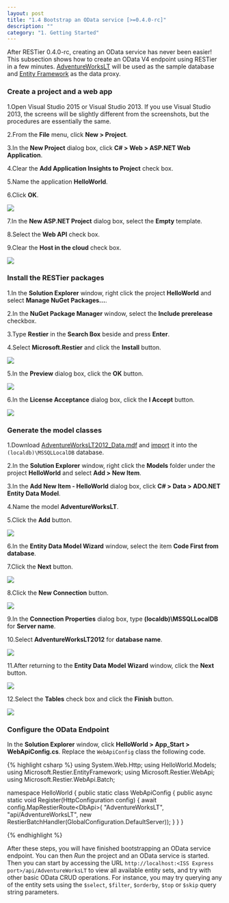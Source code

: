```yaml
---
layout: post
title: "1.4 Bootstrap an OData service [>=0.4.0-rc]"
description: ""
category: "1. Getting Started"
---
```


After RESTier 0.4.0-rc, creating an OData service has never been easier! This subsection shows how to create an OData V4 endpoint using RESTier in a few minutes. [AdventureWorksLT](http://msftdbprodsamples.codeplex.com/downloads/get/354847) will be used as the sample database and [Entity Framework](http://msdn.microsoft.com/en-us/data/ef.aspx) as the data proxy.

### Create a project and a web app
1.Open Visual Studio 2015 or Visual Studio 2013. If you use Visual Studio 2013, the screens will be slightly different from the screenshots, but the procedures are essentially the same.

2.From the **File** menu, click **New > Project**.

3.In the **New Project** dialog box, click **C# > Web > ASP.NET Web Application**.

4.Clear the **Add Application Insights to Project** check box.

5.Name the application **HelloWorld**.

6.Click **OK**.

![]({{site.baseurl}}/images/solution.PNG)

7.In the **New ASP.NET Project** dialog box, select the **Empty** template.

8.Select the **Web API** check box.

9.Clear the **Host in the cloud** check box.

![]({{site.baseurl}}/images/project.PNG)

### Install the RESTier packages

1.In the **Solution Explorer** window, right click the project **HelloWorld** and select **Manage NuGet Packages...**.

2.In the **NuGet Package Manager** window, select the **Include prerelease** checkbox.

3.Type **Restier** in the **Search Box** beside and press **Enter**.

4.Select **Microsoft.Restier** and click the **Install** button.

![]({{site.baseurl}}/images/nuget.PNG)

5.In the **Preview** dialog box, click the **OK** button.

![]({{site.baseurl}}/images/preview.PNG)

6.In the **License Acceptance** dialog box, click the **I Accept** button.

![]({{site.baseurl}}/images/license.PNG)

### Generate the model classes

1.Download [AdventureWorksLT2012_Data.mdf](http://msftdbprodsamples.codeplex.com/downloads/get/354847) and [import](https://msdn.microsoft.com/en-us/library/8b6y4c7s.aspx) it into the `(localdb)\MSSQLLocalDB` database.

2.In the **Solution Explorer** window, right click the **Models** folder under the project **HelloWorld** and select **Add > New Item**.

3.In the **Add New Item - HelloWorld** dialog box, click **C# > Data > ADO.NET Entity Data Model**.

4.Name the model **AdventureWorksLT**.

5.Click the **Add** button.

![]({{site.baseurl}}/images/model.PNG)

6.In the **Entity Data Model Wizard** window, select the item **Code First from database**.

7.Click the **Next** button.

![]({{site.baseurl}}/images/codefirst1.PNG)

8.Click the **New Connection** button.

![]({{site.baseurl}}/images/codefirst2.PNG)

9.In the **Connection Properties** dialog box, type **(localdb)\MSSQLLocalDB** for **Server name**.

10.Select **AdventureWorksLT2012** for **database name**.

![]({{site.baseurl}}/images/codefirst3.PNG)

11.After returning to the **Entity Data Model Wizard** window, click the **Next** button.

![]({{site.baseurl}}/images/codefirst4.PNG)

12.Select the **Tables** check box and click the **Finish** button.

![]({{site.baseurl}}/images/codefirst5.PNG)

### Configure the OData Endpoint
In the **Solution Explorer** window, click **HelloWorld > App_Start > WebApiConfig.cs**. Replace the `WebApiConfig` class the following code.

{% highlight csharp %}
using System.Web.Http;
using HelloWorld.Models;
using Microsoft.Restier.EntityFramework;
using Microsoft.Restier.WebApi;
using Microsoft.Restier.WebApi.Batch;

namespace HelloWorld
{
    public static class WebApiConfig
    {
        public async static void Register(HttpConfiguration config)
        {
            await config.MapRestierRoute<DbApi<AdventureWorksLT>>(
                "AdventureWorksLT",
                "api/AdventureWorksLT",
                new RestierBatchHandler(GlobalConfiguration.DefaultServer));
        }
    }
}

{% endhighlight %}

After these steps, you will have finished bootstrapping an OData service endpoint. You can then *Run* the project and an OData service is started. Then you can start by accessing the URL `http://localhost:<ISS Express port>/api/AdventureWorksLT` to view all available entity sets, and try with other basic OData CRUD operations. For instance, you may try querying any of the entity sets using the `$select`, `$filter`, `$orderby`, `$top` or `$skip` query string parameters.